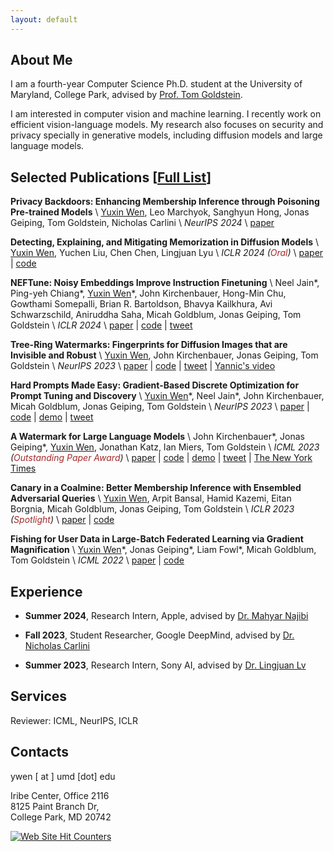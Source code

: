 ```yaml
---
layout: default
---
```


## About Me
I am a fourth-year Computer Science Ph.D. student at the University of Maryland, College Park, advised by [Prof. Tom Goldstein](https://www.cs.umd.edu/~tomg/). 

I am interested in computer vision and machine learning. I recently work on efficient vision-language models. My research also focuses on security and privacy specially in generative models, including diffusion models and large language models.

## Selected Publications \[[Full List](https://scholar.google.com/citations?user=oUYfjg0AAAAJ&hl=en)\]

__Privacy Backdoors: Enhancing Membership Inference through Poisoning Pre-trained Models__ \\
<u>Yuxin Wen</u>, Leo Marchyok, Sanghyun Hong, Jonas Geiping, Tom Goldstein, Nicholas Carlini \\
_NeurIPS 2024_ \\
[paper](https://arxiv.org/abs/2404.01231)

__Detecting, Explaining, and Mitigating Memorization in Diffusion Models__ \\
<u>Yuxin Wen</u>, Yuchen Liu, Chen Chen, Lingjuan Lyu \\
_ICLR 2024 (<span style="color:#A52A2A">Oral</span>)_ \\
[paper](https://openreview.net/forum?id=84n3UwkH7b) | [code](https://github.com/YuxinWenRick/diffusion_memorization)

__NEFTune: Noisy Embeddings Improve Instruction Finetuning__ \\
Neel Jain\*, Ping-yeh Chiang\*, <u>Yuxin Wen</u>\*, John Kirchenbauer, Hong-Min Chu, Gowthami Somepalli, Brian R. Bartoldson, Bhavya Kailkhura, Avi Schwarzschild, Aniruddha Saha, Micah Goldblum, Jonas Geiping, Tom Goldstein \\
_ICLR 2024_ \\
[paper](https://arxiv.org/abs/2310.05914) | [code](https://github.com/neelsjain/NEFTune) | [tweet](https://x.com/tomgoldsteincs/status/1712498076340932855?s=20)

__Tree-Ring Watermarks: Fingerprints for Diffusion Images that are Invisible and Robust__ \\
<u>Yuxin Wen</u>, John Kirchenbauer, Jonas Geiping, Tom Goldstein \\
_NeurIPS 2023_ \\
[paper](https://arxiv.org/abs/2305.20030) | [code](https://github.com/YuxinWenRick/tree-ring-watermark) | [tweet](https://twitter.com/jonasgeiping/status/1664379589034950659) | [Yannic's video](https://www.youtube.com/watch?v=WncUlZYpdq4)

__Hard Prompts Made Easy: Gradient-Based Discrete Optimization for Prompt Tuning and Discovery__ \\
<u>Yuxin Wen</u>\*, Neel Jain\*, John Kirchenbauer, Micah Goldblum, Jonas Geiping, Tom Goldstein \\
_NeurIPS 2023_ \\
[paper](https://arxiv.org/abs/2302.03668) | [code](https://github.com/YuxinWenRick/hard-prompts-made-easy) | [demo](https://huggingface.co/spaces/tomg-group-umd/pez-dispenser) | [tweet](https://twitter.com/tomgoldsteincs/status/1623358917110538240)

__A Watermark for Large Language Models__ \\
John Kirchenbauer\*, Jonas Geiping\*, <u>Yuxin Wen</u>, Jonathan Katz, Ian Miers, Tom Goldstein \\
_ICML 2023 (<span style="color:#A52A2A">Outstanding Paper Award</span>)_ \\
[paper](https://arxiv.org/abs/2301.10226) | [code](https://github.com/jwkirchenbauer/lm-watermarking) | [demo](https://huggingface.co/spaces/tomg-group-umd/lm-watermarking) | [tweet](https://twitter.com/tomgoldsteincs/status/1618287665006403585) | [The New York Times](https://www.nytimes.com/interactive/2023/02/17/business/ai-text-detection.html)

__Canary in a Coalmine: Better Membership Inference with Ensembled Adversarial Queries__ \\
<u>Yuxin Wen</u>, Arpit Bansal, Hamid Kazemi, Eitan Borgnia, Micah Goldblum, Jonas Geiping, Tom Goldstein \\
_ICLR 2023 (<span style="color:#A52A2A">Spotlight</span>)_ \\
[paper](https://arxiv.org/abs/2210.10750) | [code](https://github.com/YuxinWenRick/canary-in-a-coalmine)

__Fishing for User Data in Large-Batch Federated Learning via Gradient Magnification__ \\
<u>Yuxin Wen</u>\*, Jonas Geiping\*, Liam Fowl\*, Micah Goldblum, Tom Goldstein \\
_ICML 2022_ \\
[paper](https://arxiv.org/abs/2202.00580) | [code](https://github.com/JonasGeiping/breaching)

## Experience
- **Summer 2024**, Research Intern, Apple, advised by [Dr. Mahyar Najibi](https://www.mahyarnajibi.com/)

- **Fall 2023**, Student Researcher, Google DeepMind, advised by [Dr. Nicholas Carlini](https://nicholas.carlini.com/)

- **Summer 2023**, Research Intern, Sony AI, advised by [Dr. Lingjuan Lv](https://sites.google.com/view/lingjuan-lyu/home)

## Services
Reviewer: ICML, NeurIPS, ICLR

## Contacts
ywen [ at ] umd [dot] edu

Iribe Center, Office 2116  
8125 Paint Branch Dr,  
College Park, MD 20742

<a href="https://www.easycounter.com/">
<img src="https://www.easycounter.com/counter.php?ywen"
border="0" alt="Web Site Hit Counters"></a>